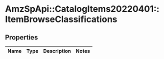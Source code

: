 # AmzSpApi::CatalogItems20220401::ItemBrowseClassifications

## Properties
Name | Type | Description | Notes
------------ | ------------- | ------------- | -------------

